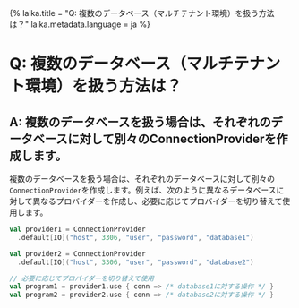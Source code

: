 {%
laika.title = "Q: 複数のデータベース（マルチテナント環境）を扱う方法は？"
laika.metadata.language = ja
%}

# Q: 複数のデータベース（マルチテナント環境）を扱う方法は？

## A: 複数のデータベースを扱う場合は、それぞれのデータベースに対して別々のConnectionProviderを作成します。

複数のデータベースを扱う場合は、それぞれのデータベースに対して別々の`ConnectionProvider`を作成します。例えば、次のように異なるデータベースに対して異なるプロバイダーを作成し、必要に応じてプロバイダーを切り替えて使用します。

```scala 3
val provider1 = ConnectionProvider
  .default[IO]("host", 3306, "user", "password", "database1")

val provider2 = ConnectionProvider
  .default[IO]("host", 3306, "user", "password", "database2")

// 必要に応じてプロバイダーを切り替えて使用
val program1 = provider1.use { conn => /* database1に対する操作 */ }
val program2 = provider2.use { conn => /* database2に対する操作 */ }
```
